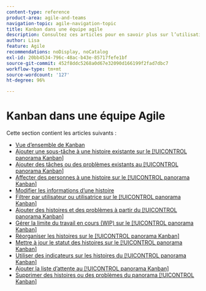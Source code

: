 ```yaml
---
content-type: reference
product-area: agile-and-teams
navigation-topic: agile-navigation-topic
title: Kanban dans une équipe agile
description: Consultez ces articles pour en savoir plus sur l’utilisation de Kanban dans une équipe Agile.
author: Lisa
feature: Agile
recommendations: noDisplay, noCatalog
exl-id: 20bb4534-796c-48ac-b43e-85717fefe1bf
source-git-commit: 452f8ddc5268a0d67e32090d166199f2fad7dbc7
workflow-type: tm+mt
source-wordcount: '127'
ht-degree: 96%

---
```


# Kanban dans une équipe Agile

Cette section contient les articles suivants :

* [Vue d’ensemble de Kanban](../../agile/use-kanban-in-an-agile-team/kanban-overview.md)
* [Ajouter une sous-tâche à une histoire existante sur le [!UICONTROL panorama Kanban]](../../agile/use-kanban-in-an-agile-team/add-a-subtask-to-an-existing-story.md)
* [Ajouter des tâches ou des problèmes existants au [!UICONTROL panorama Kanban]](../../agile/use-kanban-in-an-agile-team/add-existing-tasks-or-issues-to-the-kanban-board.md)
* [Affecter des personnes à une histoire sur le [!UICONTROL panorama Kanban]](../../agile/use-kanban-in-an-agile-team/assign-users-to-a-story.md)
* [Modifier les informations d’une histoire](../../agile/use-kanban-in-an-agile-team/edit-story-information.md)
* [Filtrer par utilisateur ou utilisatrice sur le [!UICONTROL panorama Kanban]](../../agile/use-kanban-in-an-agile-team/filter-by-user.md)
* [Ajouter des histoires et des problèmes à partir du [!UICONTROL panorama Kanban]](../../agile/use-kanban-in-an-agile-team/add-story-from-kanban-board.md)
* [Gérer la limite du travail en cours (WIP) sur le [!UICONTROL panorama Kanban]](../../agile/use-kanban-in-an-agile-team/work-in-progress-limit-on-the-kanban-board.md)
* [Réorganiser les histoires sur le [!UICONTROL panorama Kanban]](../../agile/use-kanban-in-an-agile-team/reorder-stories-on-the-kanban-board.md)
* [Mettre à jour le statut des histoires sur le [!UICONTROL panorama Kanban]](../../agile/use-kanban-in-an-agile-team/update-the-status-of-stories.md)
* [Utiliser des indicateurs sur les histoires du [!UICONTROL panorama Kanban]](../../agile/use-kanban-in-an-agile-team/use-flags-on-stories.md)
* [Ajouter la liste d’attente au [!UICONTROL panorama Kanban]](../../agile/use-kanban-in-an-agile-team/view-the-backlog-on-the-kanban-board.md)
* [Supprimer des histoires ou des problèmes du panorama [!UICONTROL Kanban]](../../agile/use-kanban-in-an-agile-team/delete-story-from-kanban-board.md)

